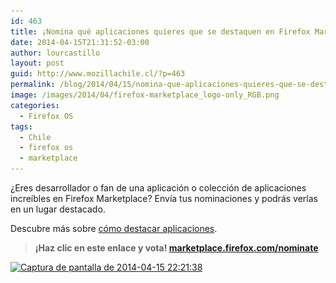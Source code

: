 ```yaml
---
id: 463
title: ¡Nomina qué aplicaciones quieres que se destaquen en Firefox Marketplace!
date: 2014-04-15T21:31:52-03:00
author: lourcastillo
layout: post
guid: http://www.mozillachile.cl/?p=463
permalink: /blog/2014/04/15/nomina-que-aplicaciones-quieres-que-se-destaquen-en-firefox-marketplace/
image: /images/2014/04/firefox-marketplace_logo-only_RGB.png
categories:
  - Firefox OS
tags:
  - Chile
  - firefox os
  - marketplace
---
```

¿Eres desarrollador o fan de una aplicación o colección de aplicaciones increíbles en Firefox Marketplace? Envía tus nominaciones y podrás verlas en un lugar destacado.<!--more-->

Descubre más sobre [cómo destacar aplicaciones](https://wiki.mozilla.org/Marketplace/FeaturedApps).

> **¡Haz clic en este enlace y vota! <a title="Sugerencias de aplicaciones en el Marketplace" href="https://marketplace.firefox.com/nominate?lang=es" target="_blank">marketplace.firefox.com/nominate</a>**

[<img class="size-large wp-image-466 aligncenter" alt="Captura de pantalla de 2014-04-15 22:21:38" src="/images/2014/04/Captura-de-pantalla-de-2014-04-15-222138-600x188.png" width="600" height="188" srcset="/images/2014/04/Captura-de-pantalla-de-2014-04-15-222138-600x188.png 600w, /images/2014/04/Captura-de-pantalla-de-2014-04-15-222138-252x79.png 252w, /images/2014/04/Captura-de-pantalla-de-2014-04-15-222138.png 675w" sizes="(max-width: 600px) 100vw, 600px" />](/images/2014/04/Captura-de-pantalla-de-2014-04-15-222138.png)
